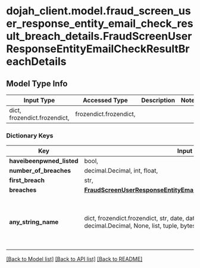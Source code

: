 # dojah_client.model.fraud_screen_user_response_entity_email_check_result_breach_details.FraudScreenUserResponseEntityEmailCheckResultBreachDetails

## Model Type Info
Input Type | Accessed Type | Description | Notes
------------ | ------------- | ------------- | -------------
dict, frozendict.frozendict,  | frozendict.frozendict,  |  | 

### Dictionary Keys
Key | Input Type | Accessed Type | Description | Notes
------------ | ------------- | ------------- | ------------- | -------------
**haveibeenpwned_listed** | bool,  | BoolClass,  |  | [optional] 
**number_of_breaches** | decimal.Decimal, int, float,  | decimal.Decimal,  |  | [optional] 
**first_breach** | str,  | str,  |  | [optional] 
**breaches** | [**FraudScreenUserResponseEntityEmailCheckResultBreachDetailsBreaches**](FraudScreenUserResponseEntityEmailCheckResultBreachDetailsBreaches.md) | [**FraudScreenUserResponseEntityEmailCheckResultBreachDetailsBreaches**](FraudScreenUserResponseEntityEmailCheckResultBreachDetailsBreaches.md) |  | [optional] 
**any_string_name** | dict, frozendict.frozendict, str, date, datetime, int, float, bool, decimal.Decimal, None, list, tuple, bytes, io.FileIO, io.BufferedReader | frozendict.frozendict, str, BoolClass, decimal.Decimal, NoneClass, tuple, bytes, FileIO | any string name can be used but the value must be the correct type | [optional]

[[Back to Model list]](../../README.md#documentation-for-models) [[Back to API list]](../../README.md#documentation-for-api-endpoints) [[Back to README]](../../README.md)

